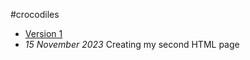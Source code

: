 #crocodiles
- [Version 1](https://McMaster6425.github.io/Crocodile.html)
- *15 November 2023*
Creating my second HTML page